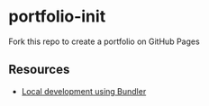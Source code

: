 # portfolio-init
Fork this repo to create a portfolio on GitHub Pages

## Resources

* [Local development using Bundler](https://jekyllrb.com/tutorials/using-jekyll-with-bundler/)

